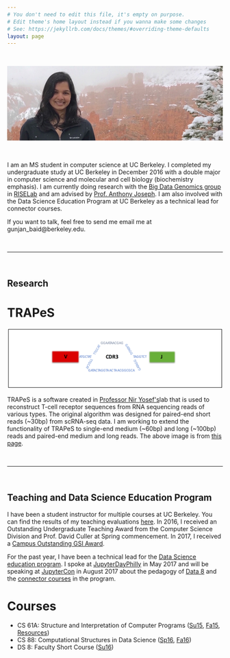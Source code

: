 ```yaml
---
# You don't need to edit this file, it's empty on purpose.
# Edit theme's home layout instead if you wanna make some changes
# See: https://jekyllrb.com/docs/themes/#overriding-theme-defaults
layout: page
---
```


<br>

![me](/assets/images/me.jpg)

<br>

I am an MS student in computer science at UC Berkeley. I completed my undergraduate study at UC Berkeley in December 2016 with a double major in computer science and molecular and cell biology (biochemistry emphasis). I am currently doing research with the [Big Data Genomics group](http://bdgenomics.org/) in [RISELab](https://rise.cs.berkeley.edu) and am advised by [Prof. Anthony Joseph](). I am also involved with the Data Science Education Program at UC Berkeley as a technical lead for connector courses.

If you want to talk, feel free to send me email me at <span class="rev">ude.yelekreb@diab_najnug</span>.

<style type="text/css">
	span.rev {
    	unicode-bidi: bidi-override;
    	direction: rtl;
	}
</style>

<br>
<hr>
<br>

## <a name="research"></a>Research

# TRAPeS

![trapes](/assets/images/trapes.png)

TRAPeS is a software created in [Professor Nir Yosef's](https://niryosef.wordpress.com/)lab that is used to reconstruct T-cell receptor sequences from RNA sequencing reads of various types. The original algorithm was designed for paired-end short reads (~30bp) from scRNA-seq data. I am working to extend the functionality of TRAPeS to single-end medium (~60bp) and long (~100bp) reads and paired-end medium and long reads. The above image is from [this page](https://niryosef.wordpress.com/tools/).

<br>
<hr>
<br>

## <a name="teaching"></a> Teaching and Data Science Education Program

I have been a student instructor for multiple courses at UC Berkeley.
You can find the results of my teaching evaluations 
[here](https://hkn.eecs.berkeley.edu/coursesurveys/instructor/8844). 
In 2016, I received an Outstanding Undergraduate Teaching Award 
from the Computer Science Division and Prof. David Culler at Spring commencement.
In 2017, I received a [Campus Outstanding GSI Award](http://gsi.berkeley.edu/programs-services/award-programs/ogsi/).

For the past year, I have been a technical lead for the [Data Science education program](http://data.berkeley.edu/education). I spoke at [JupyterDayPhilly](http://jupyterday.blogs.brynmawr.edu/) in May 2017 and will be speaking at [JupyterCon](https://conferences.oreilly.com/jupyter/jup-ny) in August 2017 about the pedagogy of [Data 8](http://data8.org) and the [connector courses](http://data8.org/connector) in the program.

# Courses

* CS 61A: Structure and Interpretation of Computer Programs 
([Su15](http://www-inst.eecs.berkeley.edu/~cs61a/su15/), [Fa15](http://www-inst.eecs.berkeley.edu/~cs61a/fa15/), [Resources](/resources/all-resources))
* CS 88: Computational Structures in Data Science 
([Sp16](https://cs88-website.github.io/sp16), [Fa16](https://cs88-website.github.io))
* DS 8: Faculty Short Course ([Su16](http://data8.org/summer))
